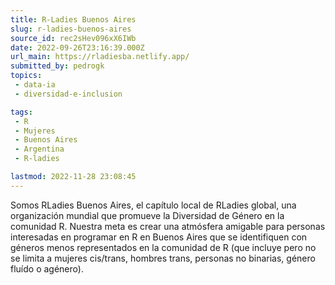 ```yaml
---
title: R-Ladies Buenos Aires
slug: r-ladies-buenos-aires
source_id: rec2sHev096xX6IWb
date: 2022-09-26T23:16:39.000Z
url_main: https://rladiesba.netlify.app/
submitted_by: pedrogk
topics: 
 - data-ia
 - diversidad-e-inclusion

tags: 
 - R
 - Mujeres
 - Buenos Aires
 - Argentina
 - R-ladies

lastmod: 2022-11-28 23:08:45
---
```


Somos RLadies Buenos Aires, el capítulo local de RLadies global, una organización mundial que promueve la Diversidad de Género en la comunidad R.
Nuestra meta es crear una atmósfera amigable para personas interesadas en programar en R en Buenos Aires que se identifiquen con géneros menos representados en la comunidad de R (que incluye pero no se limita a mujeres cis/trans, hombres trans, personas no binarias, género fluído o agénero).
